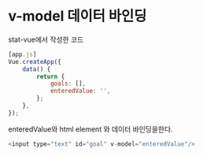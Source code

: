 # v-model 데이터 바인딩

stat-vue에서 작성한 코드

```javascript
[app.js]
Vue.createApp({
    data() {
        return {
            goals: [],
            enteredValue: '',
        };
    },
});
```


enteredValue와 html element 와 데이터 바인딩을한다.


```javascript
<input type="text" id="goal" v-model="enteredValue"/>
```
